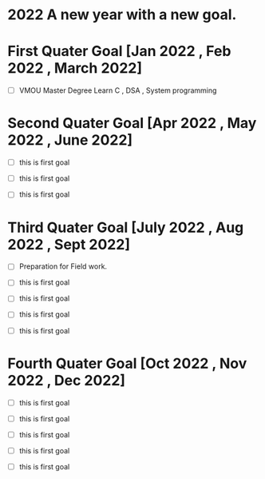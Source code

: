 # 2022 A new year with a new goal.

# First Quater Goal [Jan 2022 , Feb 2022 , March 2022]
- [ ] VMOU Master Degree Learn C , DSA , System programming



# Second Quater Goal [Apr 2022 , May 2022 , June 2022]
- [ ] this is first goal
- [ ] this is first goal
- [ ] this is first goal



# Third Quater Goal [July 2022 , Aug 2022 , Sept 2022]
- [ ] Preparation for Field work.
- [ ] this is first goal
- [ ] this is first goal
- [ ] this is first goal
- [ ] this is first goal



# Fourth Quater Goal [Oct 2022 , Nov 2022 , Dec 2022]
- [ ] this is first goal
- [ ] this is first goal
- [ ] this is first goal
- [ ] this is first goal
- [ ] this is first goal


